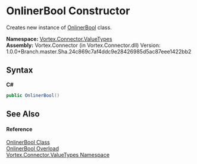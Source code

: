 # OnlinerBool Constructor 
 

Creates new instance of <a href="T_Vortex_Connector_ValueTypes_OnlinerBool.md">OnlinerBool</a> class.

**Namespace:**&nbsp;<a href="N_Vortex_Connector_ValueTypes.md">Vortex.Connector.ValueTypes</a><br />**Assembly:**&nbsp;Vortex.Connector (in Vortex.Connector.dll) Version: 1.0.0+Branch.master.Sha.24c869c7af4ddc9e28426985d5ac87eee1422bb2

## Syntax

**C#**<br />
``` C#
public OnlinerBool()
```


## See Also


#### Reference
<a href="T_Vortex_Connector_ValueTypes_OnlinerBool.md">OnlinerBool Class</a><br /><a href="Overload_Vortex_Connector_ValueTypes_OnlinerBool__ctor.md">OnlinerBool Overload</a><br /><a href="N_Vortex_Connector_ValueTypes.md">Vortex.Connector.ValueTypes Namespace</a><br />